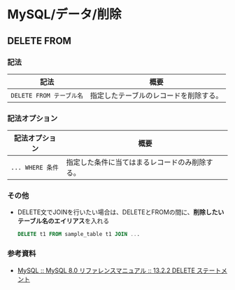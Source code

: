 # MySQL/データ/削除

## DELETE FROM

### 記法

| 記法                     | 概要                                   |
| ------------------------ | -------------------------------------- |
| `DELETE FROM テーブル名` | 指定したテーブルのレコードを削除する。 |

### 記法オプション

| 記法オプション   | 概要                                           |
| ---------------- | ---------------------------------------------- |
| `... WHERE 条件` | 指定した条件に当てはまるレコードのみ削除する。 |

### その他

- DELETE文でJOINを行いたい場合は、DELETEとFROMの間に、**削除したいテーブル名のエイリアス**を入れる

  ```sql
  DELETE t1 FROM sample_table t1 JOIN ...
  ```

### 参考資料

- [MySQL :: MySQL 8.0 リファレンスマニュアル :: 13.2.2 DELETE ステートメント](https://dev.mysql.com/doc/refman/8.0/ja/delete.html)
